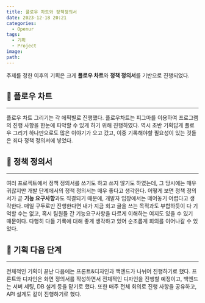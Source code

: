 ```yaml
---
title: 플로우 차트와 정책정의서
date: 2023-12-18 20:21
categories:
  - Openur
tags:
  - 기획
  - Project
image: 
path:
---
```

주제를 정한 이후의 기획은 크게 **플로우 차트**와 **정책 정의서**를 기반으로 진행되었다.

## 🌈 플로우 차트
---
플로우 차트 그리기는 각 에픽별로 진행했다. 플로우차트는 피그마를 이용하여 프로그램의 진행 사항을 한눈에 파악할 수 있게 하기 위해 진행하였다. 역시 초반 기획답게 플로우 그리기 하나만으로도 많은 이야기가 오고 갔고, 이중 기록해야할 필요성이 있는 것들은 죄다 정책 정의서에 넣었다.

## 🌈 정책 정의서
---
여러 프로젝트에서 정책 정의서를 쓰기도 하고 쓰지 않기도 하였는데, 그 당시에는 매우 귀찮지만 개발 단계에서의 정책 정의서는 매우 좋다고 생각한다. 어떻게 보면 정책 정의서가 곧 **기능 요구사항**과도 직결되기 때문에, 개발자 입장에서는 떼어놓기 어렵다고 생각한다. 매일 구두로만 진행한다면 내가 지금 회고 글을 쓰는 목적과도 부합하듯이 다 기억할 수는 없고, 혹시 팀원들 간 기능요구사항을 다르게 이해하는 여지도 있을 수 있기 때문이다. 다행히 다들 기록에 대해 좋게 생각하고 있어 순조롭게 회의를 이어나갈 수 있었다.

## 🌈 기획 다음 단계
---
전체적인 기획이 끝난 다음에는 프론트&디자인과 백엔드가 나뉘어 진행하기로 했다. 프론트와 디자인은 화면 정의서를 작성하면서 전체적인 디자인을 진행할 예정이고, 백엔드는 서버 세팅, DB 설계 등을 맡기로 했다. 또한 매주 전체 회의로 진행 사항을 공유하고, API 설계도 같이 진행하기로 했다.